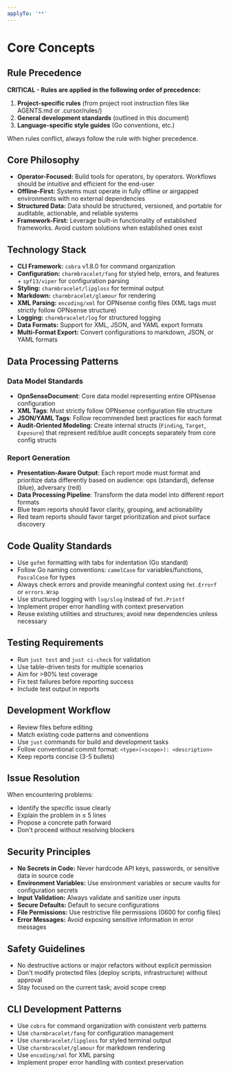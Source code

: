 ```yaml
---
applyTo: '**'
---
```


# Core Concepts

## Rule Precedence

**CRITICAL - Rules are applied in the following order of precedence:**

1. **Project-specific rules** (from project root instruction files like AGENTS.md or .cursor/rules/)
2. **General development standards** (outlined in this document)
3. **Language-specific style guides** (Go conventions, etc.)

When rules conflict, always follow the rule with higher precedence.

## Core Philosophy

- **Operator-Focused:** Build tools for operators, by operators. Workflows should be intuitive and efficient for the end-user
- **Offline-First:** Systems must operate in fully offline or airgapped environments with no external dependencies
- **Structured Data:** Data should be structured, versioned, and portable for auditable, actionable, and reliable systems
- **Framework-First:** Leverage built-in functionality of established frameworks. Avoid custom solutions when established ones exist

## Technology Stack

- **CLI Framework:** `cobra` v1.8.0 for command organization
- **Configuration:** `charmbracelet/fang` for styled help, errors, and features + `spf13/viper` for configuration parsing
- **Styling:** `charmbracelet/lipgloss` for terminal output
- **Markdown:** `charmbracelet/glamour` for rendering
- **XML Parsing:** `encoding/xml` for OPNsense config files (XML tags must strictly follow OPNsense structure)
- **Logging:** `charmbracelet/log` for structured logging
- **Data Formats:** Support for XML, JSON, and YAML export formats
- **Multi-Format Export:** Convert configurations to markdown, JSON, or YAML formats

## Data Processing Patterns

### Data Model Standards

- **OpnSenseDocument**: Core data model representing entire OPNsense configuration
- **XML Tags**: Must strictly follow OPNsense configuration file structure
- **JSON/YAML Tags**: Follow recommended best practices for each format
- **Audit-Oriented Modeling**: Create internal structs (`Finding`, `Target`, `Exposure`) that represent red/blue audit concepts separately from core config structs

### Report Generation

- **Presentation-Aware Output**: Each report mode must format and prioritize data differently based on audience: ops (standard), defense (blue), adversary (red)
- **Data Processing Pipeline**: Transform the data model into different report formats
- Blue team reports should favor clarity, grouping, and actionability
- Red team reports should favor target prioritization and pivot surface discovery

## Code Quality Standards

- Use `gofmt` formatting with tabs for indentation (Go standard)
- Follow Go naming conventions: `camelCase` for variables/functions, `PascalCase` for types
- Always check errors and provide meaningful context using `fmt.Errorf` or `errors.Wrap`
- Use structured logging with `log/slog` instead of `fmt.Printf`
- Implement proper error handling with context preservation
- Reuse existing utilities and structures; avoid new dependencies unless necessary

## Testing Requirements

- Run `just test` and `just ci-check` for validation
- Use table-driven tests for multiple scenarios
- Aim for >80% test coverage
- Fix test failures before reporting success
- Include test output in reports

## Development Workflow

- Review files before editing
- Match existing code patterns and conventions
- Use `just` commands for build and development tasks
- Follow conventional commit format: `<type>(<scope>): <description>`
- Keep reports concise (3-5 bullets)

## Issue Resolution

When encountering problems:

- Identify the specific issue clearly
- Explain the problem in ≤ 5 lines
- Propose a concrete path forward
- Don't proceed without resolving blockers

## Security Principles

- **No Secrets in Code:** Never hardcode API keys, passwords, or sensitive data in source code
- **Environment Variables:** Use environment variables or secure vaults for configuration secrets
- **Input Validation:** Always validate and sanitize user inputs
- **Secure Defaults:** Default to secure configurations
- **File Permissions:** Use restrictive file permissions (0600 for config files)
- **Error Messages:** Avoid exposing sensitive information in error messages

## Safety Guidelines

- No destructive actions or major refactors without explicit permission
- Don't modify protected files (deploy scripts, infrastructure) without approval
- Stay focused on the current task; avoid scope creep

## CLI Development Patterns

- Use `cobra` for command organization with consistent verb patterns
- Use `charmbracelet/fang` for configuration management
- Use `charmbracelet/lipgloss` for styled terminal output
- Use `charmbracelet/glamour` for markdown rendering
- Use `encoding/xml` for XML parsing
- Implement proper error handling with context preservation
